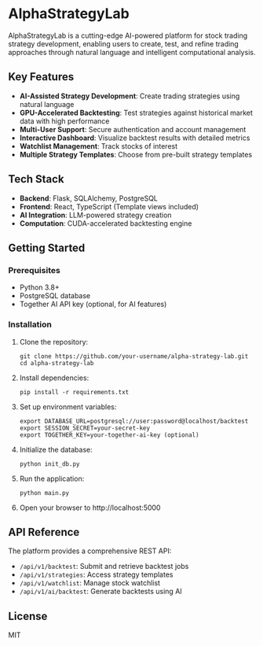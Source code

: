 # AlphaStrategyLab

AlphaStrategyLab is a cutting-edge AI-powered platform for stock trading strategy development, enabling users to create, test, and refine trading approaches through natural language and intelligent computational analysis.

## Key Features

- **AI-Assisted Strategy Development**: Create trading strategies using natural language
- **GPU-Accelerated Backtesting**: Test strategies against historical market data with high performance
- **Multi-User Support**: Secure authentication and account management
- **Interactive Dashboard**: Visualize backtest results with detailed metrics
- **Watchlist Management**: Track stocks of interest
- **Multiple Strategy Templates**: Choose from pre-built strategy templates

## Tech Stack

- **Backend**: Flask, SQLAlchemy, PostgreSQL
- **Frontend**: React, TypeScript (Template views included)
- **AI Integration**: LLM-powered strategy creation
- **Computation**: CUDA-accelerated backtesting engine

## Getting Started

### Prerequisites

- Python 3.8+
- PostgreSQL database
- Together AI API key (optional, for AI features)

### Installation

1. Clone the repository:
   ```
   git clone https://github.com/your-username/alpha-strategy-lab.git
   cd alpha-strategy-lab
   ```

2. Install dependencies:
   ```
   pip install -r requirements.txt
   ```

3. Set up environment variables:
   ```
   export DATABASE_URL=postgresql://user:password@localhost/backtest
   export SESSION_SECRET=your-secret-key
   export TOGETHER_KEY=your-together-ai-key (optional)
   ```

4. Initialize the database:
   ```
   python init_db.py
   ```

5. Run the application:
   ```
   python main.py
   ```

6. Open your browser to http://localhost:5000

## API Reference

The platform provides a comprehensive REST API:

- `/api/v1/backtest`: Submit and retrieve backtest jobs
- `/api/v1/strategies`: Access strategy templates
- `/api/v1/watchlist`: Manage stock watchlist
- `/api/v1/ai/backtest`: Generate backtests using AI

## License

MIT